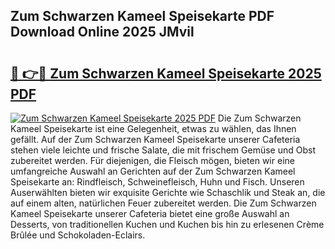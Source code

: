 ## Zum Schwarzen Kameel Speisekarte PDF Download Online 2025 JMvil

# <h2><a href="http://gc7vvot.nevu.top/?p=Zum+Schwarzen+Kameel+Speisekarte">🔗 👉🔴 Zum Schwarzen Kameel Speisekarte 2025 PDF</a></h2>

[![Zum Schwarzen Kameel Speisekarte 2025 PDF](https://i.imgur.com/dBaPXMq.png)](http://gc7vvot.nevu.top/?p=Zum+Schwarzen+Kameel+Speisekarte)
Die Zum Schwarzen Kameel Speisekarte ist eine Gelegenheit, etwas zu wählen, das Ihnen gefällt. Auf der Zum Schwarzen Kameel Speisekarte unserer Cafeteria stehen viele leichte und frische Salate, die mit frischem Gemüse und Obst zubereitet werden. Für diejenigen, die Fleisch mögen, bieten wir eine umfangreiche Auswahl an Gerichten auf der Zum Schwarzen Kameel Speisekarte an: Rindfleisch, Schweinefleisch, Huhn und Fisch. Unseren Auserwählten bieten wir exquisite Gerichte wie Schaschlik und Steak an, die auf einem alten, natürlichen Feuer zubereitet werden. Die Zum Schwarzen Kameel Speisekarte unserer Cafeteria bietet eine große Auswahl an Desserts, von traditionellen Kuchen und Kuchen bis hin zu erlesenen Crème Brûlée und Schokoladen-Eclairs.
